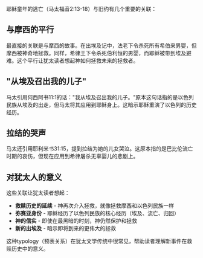 耶稣童年的逃亡（马太福音2:13-18）与旧约有几个重要的关联：

## 与摩西的平行

最直接的关联是与摩西的故事。在出埃及记中，法老下令杀死所有希伯来男婴，但摩西被神奇地拯救。同样，希律王下令杀死伯利恒的男婴，而耶稣被带到埃及避难。这个平行让犹太读者想起神如何拯救未来的拯救者。

## "从埃及召出我的儿子"

马太引用何西阿书11:1的话："我从埃及召出我的儿子。"原本这句话指的是以色列民族从埃及的出走，但马太将其应用到耶稣身上。这暗示耶稣重演了以色列的历史经历。

## 拉结的哭声

马太还引用耶利米书31:15，提到拉结为她的儿女哭泣。这原本指的是巴比伦流亡时期的哀伤，但现在应用到希律屠杀无辜婴儿的悲剧上。

## 对犹太人的意义

这些关联让犹太读者想起：

- **救赎历史的延续** - 神再次介入拯救，就像拯救摩西和以色列民族一样
- **弥赛亚身份** - 耶稣经历了以色列民族的核心经历（埃及、流亡、归回）
- **神的信实** - 即使在最黑暗的时刻，神仍然保护和拯救
- **新的出埃及** - 暗示即将到来的更伟大的拯救

这种typology（预表关系）在犹太文学传统中很常见，帮助读者理解新事件在救赎历史中的意义。